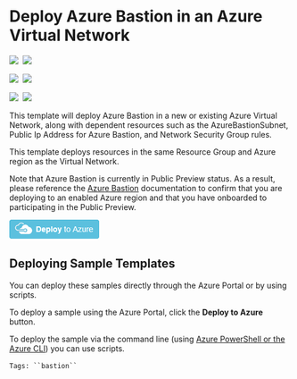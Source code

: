 # Deploy Azure Bastion in an Azure Virtual Network

<IMG SRC="https://azbotstorage.blob.core.windows.net/badges/101-azure-bastion/PublicLastTestDate.svg" />&nbsp;
<IMG SRC="https://azbotstorage.blob.core.windows.net/badges/101-azure-bastion/PublicDeployment.svg" />&nbsp;

<IMG SRC="https://azbotstorage.blob.core.windows.net/badges/101-azure-bastion/FairfaxLastTestDate.svg" />&nbsp;
<IMG SRC="https://azbotstorage.blob.core.windows.net/badges/101-azure-bastion/FairfaxDeployment.svg" />&nbsp;

<IMG SRC="https://azbotstorage.blob.core.windows.net/badges/101-azure-bastion/BestPracticeResult.svg" />&nbsp;
<IMG SRC="https://azbotstorage.blob.core.windows.net/badges/101-azure-bastion/CredScanResult.svg" />&nbsp;

This template will deploy Azure Bastion in a new or existing Azure Virtual Network, along with dependent resources such as the AzureBastionSubnet, Public Ip Address for Azure Bastion, and Network Security Group rules.

This template deploys resources in the same Resource Group and Azure region as the Virtual Network.

Note that Azure Bastion is currently in Public Preview status.  As a result, please reference the <a href="https://docs.microsoft.com/en-us/azure/bastion/bastion-overview" target="_blank">Azure Bastion</a> documentation to confirm that you are deploying to an enabled Azure region and that you have onboarded to participating in the Public Preview.

<a href="https://portal.azure.com/#create/Microsoft.Template/uri/https%3A%2F%2Fraw.githubusercontent.com%2FAzure%2Fazure-quickstart-templates%2Fmaster%2F101-azure-bastion%2Fazuredeploy.json" target="_blank"><img src="https://raw.githubusercontent.com/Azure/azure-quickstart-templates/master/1-CONTRIBUTION-GUIDE/images/deploytoazure.png"/>
</a>

## Deploying Sample Templates

You can deploy these samples directly through the Azure Portal or by using scripts.

To deploy a sample using the Azure Portal, click the **Deploy to Azure** button.

To deploy the sample via the command line (using [Azure PowerShell or the Azure CLI](https://azure.microsoft.com/en-us/downloads/)) you can use scripts.
```
Tags: ``bastion``

